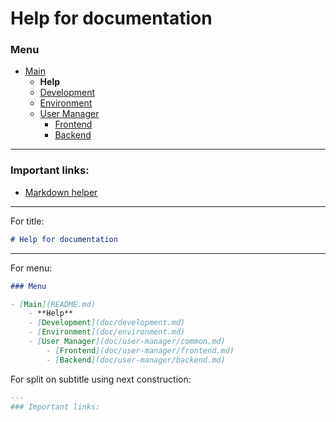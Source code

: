 # Help for documentation

### Menu

- [Main](../README.md)
    - **Help**
    - [Development](../doc/development.md)
    - [Environment](../doc/environment.md)
    - [User Manager](../user-manager/doc/common.md)
        - [Frontend](../user-manager/doc/frontend.md)
        - [Backend](../user-manager/doc/backend.md)

---
### Important links:
- [Markdown helper](https://github.com/adam-p/markdown-here/wiki/Markdown-Cheatsheet)

---
For title:
```markdown
# Help for documentation
```

---
For menu:
```markdown
### Menu

- [Main](README.md)
    - **Help**
    - [Development](doc/development.md)
    - [Environment](doc/environment.md)
    - [User Manager](doc/user-manager/common.md)
        - [Frontend](doc/user-manager/frontend.md)
        - [Backend](doc/user-manager/backend.md)
```

For split on subtitle using next construction:
```markdown
---
### Important links:
```
